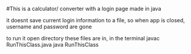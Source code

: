 #This is a calculator/ converter with a login page made in java

it doesnt save current login information to a file, so when app is closed, username and password are gone

to run it
	open directory these files are in, in the terminal
	javac RunThisClass.java
	java RunThisClass
